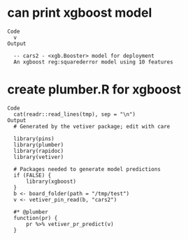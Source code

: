 # can print xgboost model

    Code
      v
    Output
      
      -- cars2 - <xgb.Booster> model for deployment 
      An xgboost reg:squarederror model using 10 features

# create plumber.R for xgboost

    Code
      cat(readr::read_lines(tmp), sep = "\n")
    Output
      # Generated by the vetiver package; edit with care
      
      library(pins)
      library(plumber)
      library(rapidoc)
      library(vetiver)
      
      # Packages needed to generate model predictions
      if (FALSE) {
          library(xgboost)
      }
      b <- board_folder(path = "/tmp/test")
      v <- vetiver_pin_read(b, "cars2")
      
      #* @plumber
      function(pr) {
          pr %>% vetiver_pr_predict(v)
      }

